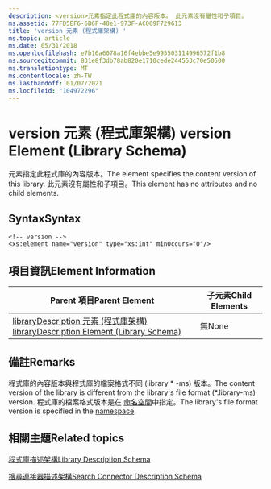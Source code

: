 ```yaml
---
description: <version>元素指定此程式庫的內容版本。 此元素沒有屬性和子項目。
ms.assetid: 77FD5EF6-6B6F-48e1-973F-AC069F729613
title: 'version 元素 (程式庫架構) '
ms.topic: article
ms.date: 05/31/2018
ms.openlocfilehash: e7b16a6078a16f4ebbe5e995503114996572f1b8
ms.sourcegitcommit: 831e8f3db78ab820e1710cede244553c70e50500
ms.translationtype: MT
ms.contentlocale: zh-TW
ms.lasthandoff: 01/07/2021
ms.locfileid: "104972296"
---
```

# <a name="version-element-library-schema"></a><span data-ttu-id="bb943-104">version 元素 (程式庫架構) </span><span class="sxs-lookup"><span data-stu-id="bb943-104">version Element (Library Schema)</span></span>

<span data-ttu-id="bb943-105"><version>元素指定此程式庫的內容版本。</span><span class="sxs-lookup"><span data-stu-id="bb943-105">The <version> element specifies the content version of this library.</span></span> <span data-ttu-id="bb943-106">此元素沒有屬性和子項目。</span><span class="sxs-lookup"><span data-stu-id="bb943-106">This element has no attributes and no child elements.</span></span>

## <a name="syntax"></a><span data-ttu-id="bb943-107">Syntax</span><span class="sxs-lookup"><span data-stu-id="bb943-107">Syntax</span></span>

``` syntax
<!-- version -->
<xs:element name="version" type="xs:int" minOccurs="0"/>
```

## <a name="element-information"></a><span data-ttu-id="bb943-108">項目資訊</span><span class="sxs-lookup"><span data-stu-id="bb943-108">Element Information</span></span>



| <span data-ttu-id="bb943-109">Parent 項目</span><span class="sxs-lookup"><span data-stu-id="bb943-109">Parent Element</span></span>                                                               | <span data-ttu-id="bb943-110">子元素</span><span class="sxs-lookup"><span data-stu-id="bb943-110">Child Elements</span></span> |
|------------------------------------------------------------------------------|----------------|
| [<span data-ttu-id="bb943-111">libraryDescription 元素 (程式庫架構) </span><span class="sxs-lookup"><span data-stu-id="bb943-111">libraryDescription Element (Library Schema)</span></span>](schema-librarydescription.md) | <span data-ttu-id="bb943-112">無</span><span class="sxs-lookup"><span data-stu-id="bb943-112">None</span></span>           |



 

## <a name="remarks"></a><span data-ttu-id="bb943-113">備註</span><span class="sxs-lookup"><span data-stu-id="bb943-113">Remarks</span></span>

<span data-ttu-id="bb943-114">程式庫的內容版本與程式庫的檔案格式不同 (library \* -ms) 版本。</span><span class="sxs-lookup"><span data-stu-id="bb943-114">The content version of the library is different from the library's file format (\*.library-ms) version.</span></span> <span data-ttu-id="bb943-115">程式庫的檔案格式版本是在 [命名空間](library-schema-entry.md)中指定。</span><span class="sxs-lookup"><span data-stu-id="bb943-115">The library's file format version is specified in the [namespace](library-schema-entry.md).</span></span>

## <a name="related-topics"></a><span data-ttu-id="bb943-116">相關主題</span><span class="sxs-lookup"><span data-stu-id="bb943-116">Related topics</span></span>

<dl> <dt>

[<span data-ttu-id="bb943-117">程式庫描述架構</span><span class="sxs-lookup"><span data-stu-id="bb943-117">Library Description Schema</span></span>](library-schema-entry.md)
</dt> <dt>

[<span data-ttu-id="bb943-118">搜尋連接器描述架構</span><span class="sxs-lookup"><span data-stu-id="bb943-118">Search Connector Description Schema</span></span>](../search/search-sconn-desc-schema-entry.md)
</dt> </dl>

 

 
